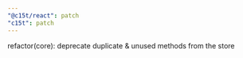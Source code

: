 ```yaml
---
"@c15t/react": patch
"c15t": patch
---
```


refactor(core): deprecate duplicate & unused methods from the store
